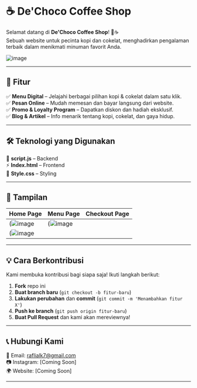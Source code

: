 # ☕ De'Choco Coffee Shop  

Selamat datang di **De'Choco Coffee Shop**! 🍫☕  
Sebuah website untuk pecinta kopi dan cokelat, menghadirkan pengalaman terbaik dalam menikmati minuman favorit Anda.  

![image](https://github.com/user-attachments/assets/55ebfe7d-b55d-494b-a13b-c169b68fa594)


---

## 🌟 Fitur  

✅ **Menu Digital** – Jelajahi berbagai pilihan kopi & cokelat dalam satu klik.  
✅ **Pesan Online** – Mudah memesan dan bayar langsung dari website.  
✅ **Promo & Loyalty Program** – Dapatkan diskon dan hadiah eksklusif.  
✅ **Blog & Artikel** – Info menarik tentang kopi, cokelat, dan gaya hidup.  

---

## 🛠 Teknologi yang Digunakan  

🚀 **script.js** – Backend  
⚡ **Index.html** – Frontend   
🎨 **Style.css** – Styling  

---

## 🎨 Tampilan  

| Home Page | Menu Page | Checkout Page |
|-----------|----------|--------------|
(![image](https://github.com/user-attachments/assets/28273edd-7713-46b6-a67b-37438d6675b4) | (![image](https://github.com/user-attachments/assets/50c4635b-2afd-464c-8320-cf63bc1f31f7)
 | (![image](https://github.com/user-attachments/assets/dab5cefc-b066-4210-b672-f3af5aee85bf) |

---

## 💡 Cara Berkontribusi  

Kami membuka kontribusi bagi siapa saja! Ikuti langkah berikut:  

1. **Fork** repo ini  
2. **Buat branch baru** (`git checkout -b fitur-baru`)  
3. **Lakukan perubahan** dan **commit** (`git commit -m 'Menambahkan fitur X'`)  
4. **Push ke branch** (`git push origin fitur-baru`)  
5. **Buat Pull Request** dan kami akan mereviewnya!  

---

## 📞 Hubungi Kami  

💌 Email: [raflialk7@gmail.com](mailto:raflialk7@gmail.com)  
📷 Instagram: [Coming Soon]  
🌍 Website: [Coming Soon]  

---
